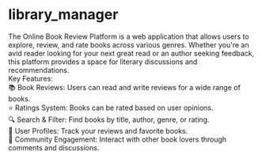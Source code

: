 # library_manager
The Online Book Review Platform is a web application that allows users to explore, review, and rate books across various genres. Whether you're an avid reader looking for your next great read or an author seeking feedback, this platform provides a space for literary discussions and recommendations.  
Key Features:  
📚 Book Reviews: Users can read and write reviews for a wide range of books.  
⭐ Ratings System: Books can be rated based on user opinions.  
🔍 Search & Filter: Find books by title, author, genre, or rating.  
👥 User Profiles: Track your reviews and favorite books.  
📢 Community Engagement: Interact with other book lovers through comments and discussions.  
